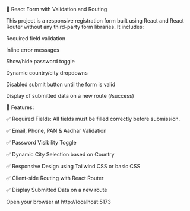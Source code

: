 📝 React Form with Validation and Routing

This project is a responsive registration form built using React and React Router without any third-party form libraries. It includes:

Required field validation

Inline error messages

Show/hide password toggle

Dynamic country/city dropdowns

Disabled submit button until the form is valid

Display of submitted data on a new route (/success)

🚀 Features:

✅ Required Fields: All fields must be filled correctly before submission.

✅ Email, Phone, PAN & Aadhar Validation

✅ Password Visibility Toggle

✅ Dynamic City Selection based on Country

✅ Responsive Design using Tailwind CSS or basic CSS

✅ Client-side Routing with React Router

✅ Display Submitted Data on a new route

Open your browser at http://localhost:5173

